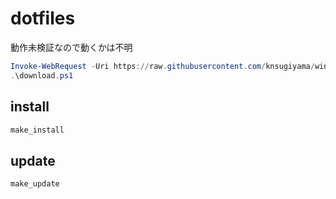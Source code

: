# dotfiles

動作未検証なので動くかは不明

```ps1
Invoke-WebRequest -Uri https://raw.githubusercontent.com/knsugiyama/win-dotfiles/master/download.ps1 -OutFile download.ps1
.\download.ps1
```

## install

```ps1
make_install
```

## update

```ps1
make_update
```
